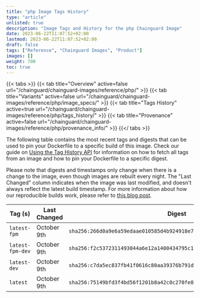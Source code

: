 ```yaml
---
title: "php Image Tags History"
type: "article"
unlisted: true
description: "Image Tags and History for the php Chainguard Image"
date: 2023-06-22T11:07:52+02:00
lastmod: 2023-06-22T11:07:52+02:00
draft: false
tags: ["Reference", "Chainguard Images", "Product"]
images: []
weight: 700
toc: true
---
```


{{< tabs >}}
{{< tab title="Overview" active=false url="/chainguard/chainguard-images/reference/php/" >}}
{{< tab title="Variants" active=false url="/chainguard/chainguard-images/reference/php/image_specs/" >}}
{{< tab title="Tags History" active=true url="/chainguard/chainguard-images/reference/php/tags_history/" >}}
{{< tab title="Provenance" active=false url="/chainguard/chainguard-images/reference/php/provenance_info/" >}}
{{</ tabs >}}

The following table contains the most recent tags and digests that can be used to pin your Dockerfile to a specific build of this image. Check our guide on [Using the Tag History API](/chainguard/chainguard-images/using-the-tag-history-api/) for information on how to fetch all tags from an image and how to pin your Dockerfile to a specific digest.

Please note that digests and timestamps only change when there is a change to the image, even though images are rebuilt every night. The "Last Changed" column indicates when the image was last modified, and doesn't always reflect the latest build timestamp. For more information about how our reproducible builds work, please refer to [this blog post](https://www.chainguard.dev/unchained/reproducing-chainguards-reproducible-image-builds).

| Tag (s)           | Last Changed | Digest                                                                    |
|-------------------|--------------|---------------------------------------------------------------------------|
|  `latest-fpm`     | October 9th  | `sha256:266d0a9e6a59edaae010585d4b924918e75ccb97c27cba554a918aae1588c6cb` |
|  `latest-fpm-dev` | October 9th  | `sha256:f2c5372311493044a6e12a1400434795c199fe1712d8d4da5fa5506e1fef1735` |
|  `latest-dev`     | October 9th  | `sha256:c7da5ec837fb41f0616c80aa39376b791d8f841896842f9a00ea625e15339961` |
|  `latest`         | October 9th  | `sha256:75149bfd3f4bd56f1201b8a42c0c270fe88880318377190cfdb0bf7cfeb4f4b7` |


